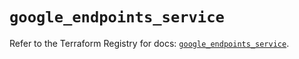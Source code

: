 # `google_endpoints_service`

Refer to the Terraform Registry for docs: [`google_endpoints_service`](https://registry.terraform.io/providers/hashicorp/google/6.44.0/docs/resources/endpoints_service).

